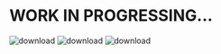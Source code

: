 # WORK IN PROGRESSING...
![download](https://github.com/user-attachments/assets/a2cab18a-fd76-4e1a-ae05-b045e66a8f5d)
![download](https://github.com/user-attachments/assets/5e62501d-1611-4c86-afba-658c67869611)
![download](https://github.com/user-attachments/assets/c165d132-2c78-4a21-8b85-5cbeb3b5dc8f)
